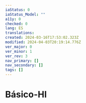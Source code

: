 ```yaml
---
iaStatus: 0
iaStatus_Model: ""
a11y: 0
checked: 0
lang: ES
translations: 
created: 2024-03-16T17:53:02.323Z
modified: 2024-04-03T20:19:14.776Z
ver_major: 0
ver_minor: 1
ver_rev: 3
nav_primary: []
nav_secondary: []
tags: []
---
```

# Básico-HI
